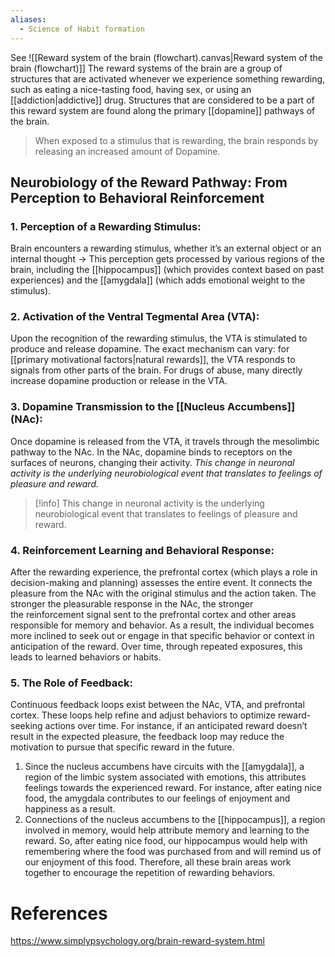```yaml
---
aliases:
  - Science of Habit formation
---
```

See ![[Reward system of the brain (flowchart).canvas|Reward system of the brain (flowchart)]]
The reward systems of the brain are a group of structures that are activated whenever we experience something rewarding, such as eating a nice-tasting food, having sex, or using an [[addiction|addictive]] drug. Structures that are considered to be a part of this reward system are found along the primary [[dopamine]] pathways of the brain. 

> When exposed to a stimulus that is rewarding, the brain responds by releasing an increased amount of Dopamine. 

## Neurobiology of the Reward Pathway: From Perception to Behavioral Reinforcement
### 1. Perception of a Rewarding Stimulus:

Brain encounters a rewarding stimulus, whether it’s an external object or an internal thought -> This perception gets processed by various regions of the brain, including the [[hippocampus]] (which provides context based on past experiences) and the [[amygdala]] (which adds emotional weight to the stimulus).

### 2. Activation of the Ventral Tegmental Area (VTA):

Upon the recognition of the rewarding stimulus, the VTA is stimulated to produce and release dopamine. The exact mechanism can vary: for [[primary motivational factors|natural rewards]], the VTA responds to signals from other parts of the brain. For drugs of abuse, many directly increase dopamine production or release in the VTA. 

### 3. Dopamine Transmission to the [[Nucleus Accumbens]] (NAc):

Once dopamine is released from the VTA, it travels through the mesolimbic pathway to the NAc. In the NAc, dopamine binds to receptors on the surfaces of neurons, changing their activity. *This change in neuronal activity is the underlying neurobiological event that translates to feelings of pleasure and reward.*

>[!info]
>This change in neuronal activity is the underlying neurobiological event that translates to feelings of pleasure and reward.

### 4. Reinforcement Learning and Behavioral Response:

After the rewarding experience, the prefrontal cortex (which plays a role in decision-making and planning) assesses the entire event. It connects the pleasure from the NAc with the original stimulus and the action taken. The stronger the pleasurable response in the NAc, the stronger the reinforcement signal sent to the prefrontal cortex and other areas responsible for memory and behavior. As a result, the individual becomes more inclined to seek out or engage in that specific behavior or context in anticipation of the reward. Over time, through repeated exposures, this leads to learned behaviors or habits.

### 5. The Role of Feedback:

Continuous feedback loops exist between the NAc, VTA, and prefrontal cortex. These loops help refine and adjust behaviors to optimize reward-seeking actions over time. For instance, if an anticipated reward doesn’t result in the expected pleasure, the feedback loop may reduce the motivation to pursue that specific reward in the future.
1. Since the nucleus accumbens have circuits with the [[amygdala]], a region of the limbic system associated with emotions, this attributes feelings towards the experienced reward. For instance, after eating nice food, the amygdala contributes to our feelings of enjoyment and happiness as a result. 
2. Connections of the nucleus accumbens to the [[hippocampus]], a region involved in memory, would help attribute memory and learning to the reward. So, after eating nice food, our hippocampus would help with remembering where the food was purchased from and will remind us of our enjoyment of this food. Therefore, all these brain areas work together to encourage the repetition of rewarding behaviors.

# References
https://www.simplypsychology.org/brain-reward-system.html
